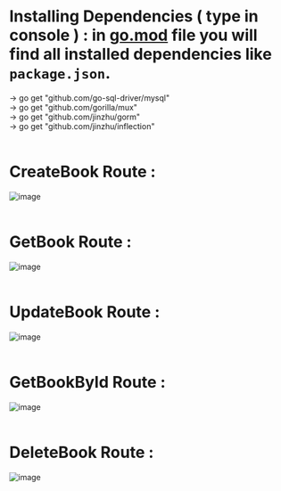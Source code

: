 # Installing Dependencies ( type in console ) : in <a href="https://github.com/Mitesh2020/Bookstore-API/blob/main/go.mod">go.mod</a> file you will find all installed dependencies like `package.json`.
-> go get "github.com/go-sql-driver/mysql" <br>
-> go get "github.com/gorilla/mux" <br>
-> go get "github.com/jinzhu/gorm" <br>
-> go get "github.com/jinzhu/inflection"<br> <br>

# CreateBook Route :
![image](https://github.com/Mitesh2020/Bookstore-API/assets/75556442/02ca413b-327e-4647-8914-7adbe17c0214)
<br><br>

# GetBook Route :
![image](https://github.com/Mitesh2020/Bookstore-API/assets/75556442/ee51ef34-fd39-4729-b9e1-49f0a897227d)
<br><br>

# UpdateBook Route :
![image](https://github.com/Mitesh2020/Bookstore-API/assets/75556442/5b6e4428-56f2-41e1-9b6f-0d60dd3328b5)
<br><br>

# GetBookById Route :
![image](https://github.com/Mitesh2020/Bookstore-API/assets/75556442/3d7db71d-c427-4c9a-801f-c377e0f04054)
<br><br>

# DeleteBook Route :
![image](https://github.com/Mitesh2020/Bookstore-API/assets/75556442/2acc0945-0f2f-4854-9016-8c02bd2438a1)

